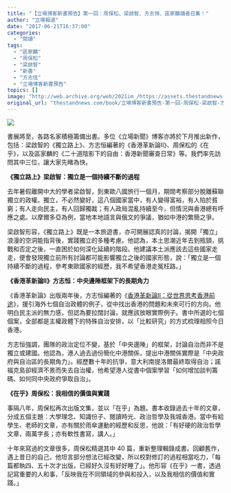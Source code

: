 ```yaml
---
title: "【立場博客新書預告】第一回：周保松、梁啟智、方志恒、區家麟讀者召集！"
author: "立場報道"
date: "2017-06-21T16:37:00"
categories:
  - "閱讀"
tags:
  - "區家麟"
  - "周保松"
  - "梁啟智"
  - "新書"
  - "方志恆"
  - "立場博客新書預告"
topics: []
image: "http://web.archive.org/web/2021im_/https://assets.thestandnews.com/media/photos/book-edited-01_nsKQ8.png"
original_url: "thestandnews.com/book/立場博客新書預告-第一回-周保松-梁啟智-方志恆-區家麟讀者召集"
---
```

![](http://web.archive.org/web/2021im_/https://assets.thestandnews.com/media/photos/book-edited-01_nsKQ8.png)

書展將至，各路名家積極籌備出書。多位《立場新聞》博客亦將於下月推出新作，包括：梁啟智的《獨立路上》、方志恒編著的《香港革新論II》、周保松的《在乎》，以及區家麟的《二十道陰影下的自由：香港新聞審查日常》等。我們率先訪問其中三位，讓大家先睹為快。

**《獨立路上》梁啟智：獨立是一個持續不斷的過程**

去年暑假離開中大的學者梁啟智，到東歐八國旅行一個月，期間考察部分脫離蘇聯獨立的政權。獨立，不必然變好，這八個國家當中，有人變得富裕，有人陷於貧窮；有人走向民主，有人回歸獨裁；有人政局混亂持續至今，但情況與香港總有呼應之處。以摩爾多亞為例，當地本地語言與俄文的爭議，猶如中港的繁簡之爭。

梁啟智形容，《獨立路上》既是一本旅遊書，亦可開展認真的討論，揭開「獨立」浪漫的空洞能指背後，實踐獨立的多種考慮。他認為，本土思潮近年去到瓶頸，挑戰和否定之後，一直困於如何深化延續的階段。他建議本土派應該去這些國家走走，便會發現獨立前所有討論都可能影響獨立之後的國家形態，說：「獨立是一個持續不斷的過程，參考東歐國家的經歷，我不希望香港走冤枉路。」

**《香港革新論II》方志恒：中央邊陲框架下的長期角力**

《香港革新論》出版兩年後，方志恒編著的《[香港革新論II：從世界思考香港前途](http://web.archive.org/web/20211229132438/http://ch1.hk/campaigns/xn--ii-f23ag0060b9nc04af4c685cloam3b65lpzrdad8095afa7539ac10f5ie9m7amqhmwai10i0olha61321e?key=iDvYAnXpMJ4H6GcQPRKkqA)》，援引海外七個自治政體的例子，從中找出香港的問題和未來可行的方向。他明白民主派的無力感，但認為要拉闊討論，就應該放眼實際例子。書中所選的七個個案，全部都是主權政體下的特殊自治安排，以「比較研究」的方式梳理相照今日香港。

方志恒強調，團隊的政治定位不變，基於「中央邊陲」的框架，討論自治而非不是獨立或建國。他認為，港人過去過份簡化中港關係，提出中港關係實際是「中央政府與自治區的長期角力」。經歷數十年的抗爭，意大利南提洛爾最終取得自治；諾福克島卻經濟不景而失去自治權，他希望港人從書中個案學習「如何增加談判籌碼、如何同中央政府爭取自治」。

**《在乎》周保松：我相信的價值與實踐**

事隔八年，周保松再次出版文集，並以「在乎」為題。書本收錄過去十年的文章，分成五個主題：大學理念、知識份子、閱讀時光、政治哲學及我城香港。當中有給學生、老師的文章，亦有關於雨傘運動的經歷和反思，他說：「有好硬的政治哲學文章，兩萬字長；亦有軟性書寫，講人。」

十年來寫過的文章很多，周保松精選其中 40 篇，重新整理輯錄成書。回顧舊作，遇上昔日的自己，他坦言部分想法已經改變，所以校對修訂的過程相當吃力，「每篇都執四、五十次才出版，已經好久沒有好好睡了」。他形容《在乎》一書，透過記寫重要的人和事，「反映我在不同領域的參與和投入，以及我相信的價值和實踐。」